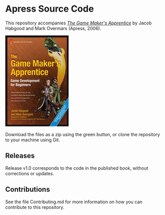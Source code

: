 # Apress Source Code

This repository accompanies [*The Game Maker's Apprentice*](http://www.apress.com/9781590596159) by Jacob Habgood and Mark Overmars (Apress, 2006).

![Cover image](9781590596159.jpg)

Download the files as a zip using the green button, or clone the repository to your machine using Git.

## Releases

Release v1.0 corresponds to the code in the published book, without corrections or updates.

## Contributions

See the file Contributing.md for more information on how you can contribute to this repository.
